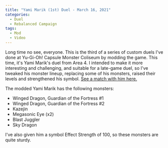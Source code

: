 ```yaml
---
title: "Yami Marik (1st) Duel - March 16, 2021"
categories:
  - Duel
  - Rebalanced Campaign
tags:
  - Mod
  - Video
---
```


Long time no see, everyone.
This is the third of a series of custom duels I've done at Yu-Gi-Oh! Capsule Monster Coliseum by modding the game. This time, it's Yami Marik's duel from Area 4. I intended to make it more interesting and challenging, and suitable for a late-game duel, so I've tweaked his monster lineup, replacing some of his monsters, raised their levels and strengthened his symbol. [See a match with him here.](https://www.youtube.com/watch?v=Pk891u8CcGM)

The modded Yami Marik has the following monsters:

- Winged Dragon, Guardian of the Fortress #1
- Winged Dragon, Guardian of the Fortress #2
- Kazejin
- Megasonic Eye (x2)
- Blast Juggler
- Sky Dragon

I've also given him a symbol Effect Strength of 100, so these monsters are quite sturdy.

